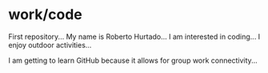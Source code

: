 # work/code
First repository...
My name is Roberto Hurtado...
I am interested in coding...
I enjoy outdoor activities...

I am getting to learn GitHub because it allows for group work connectivity...
